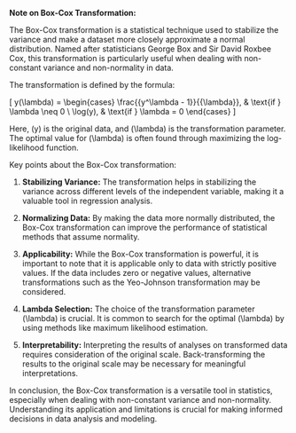 **Note on Box-Cox Transformation:**

The Box-Cox transformation is a statistical technique used to stabilize the variance and make a dataset more closely approximate a normal distribution. Named after statisticians George Box and Sir David Roxbee Cox, this transformation is particularly useful when dealing with non-constant variance and non-normality in data.

The transformation is defined by the formula:

\[ y(\lambda) =
\begin{cases} 
\frac{{y^\lambda - 1}}{{\lambda}}, & \text{if } \lambda \neq 0 \\
\log(y), & \text{if } \lambda = 0 
\end{cases}
\]

Here, \(y\) is the original data, and \(\lambda\) is the transformation parameter. The optimal value for \(\lambda\) is often found through maximizing the log-likelihood function.

Key points about the Box-Cox transformation:

1. **Stabilizing Variance:** The transformation helps in stabilizing the variance across different levels of the independent variable, making it a valuable tool in regression analysis.

2. **Normalizing Data:** By making the data more normally distributed, the Box-Cox transformation can improve the performance of statistical methods that assume normality.

3. **Applicability:** While the Box-Cox transformation is powerful, it is important to note that it is applicable only to data with strictly positive values. If the data includes zero or negative values, alternative transformations such as the Yeo-Johnson transformation may be considered.

4. **Lambda Selection:** The choice of the transformation parameter \(\lambda\) is crucial. It is common to search for the optimal \(\lambda\) by using methods like maximum likelihood estimation.

5. **Interpretability:** Interpreting the results of analyses on transformed data requires consideration of the original scale. Back-transforming the results to the original scale may be necessary for meaningful interpretations.

In conclusion, the Box-Cox transformation is a versatile tool in statistics, especially when dealing with non-constant variance and non-normality. Understanding its application and limitations is crucial for making informed decisions in data analysis and modeling.